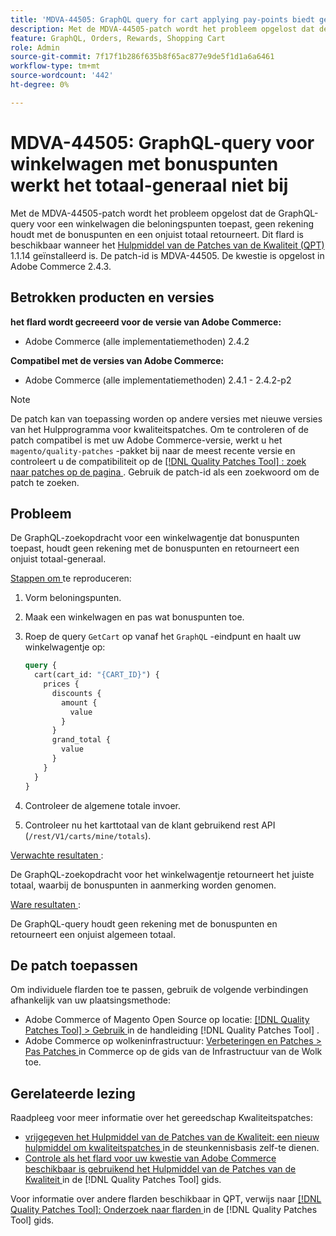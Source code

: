 ```yaml
---
title: 'MDVA-44505: GraphQL query for cart applying pay-points biedt geen update van het totaal-generaal'
description: Met de MDVA-44505-patch wordt het probleem opgelost dat de GraphQL-query voor een winkelwagen die beloningspunten toepast, geen rekening houdt met de bonuspunten en een onjuist totaal retourneert. Deze patch is beschikbaar wanneer [Quality Patches Tool (QPT)] (https://experienceleague.adobe.com/en/docs/commerce-knowledge-base/kb/announcements/commerce-announcements/magento-quality-patches-released-new-tool-to-self-serve-quality-patches) 1.1.14 is geïnstalleerd. De patch-id is MDVA-44505. De kwestie is opgelost in Adobe Commerce 2.4.3.
feature: GraphQL, Orders, Rewards, Shopping Cart
role: Admin
source-git-commit: 7f17f1b286f635b8f65ac877e9de5f1d1a6a6461
workflow-type: tm+mt
source-wordcount: '442'
ht-degree: 0%

---
```


# MDVA-44505: GraphQL-query voor winkelwagen met bonuspunten werkt het totaal-generaal niet bij

Met de MDVA-44505-patch wordt het probleem opgelost dat de GraphQL-query voor een winkelwagen die beloningspunten toepast, geen rekening houdt met de bonuspunten en een onjuist totaal retourneert. Dit flard is beschikbaar wanneer het [ Hulpmiddel van de Patches van de Kwaliteit (QPT) ](https://experienceleague.adobe.com/en/docs/commerce-knowledge-base/kb/announcements/commerce-announcements/magento-quality-patches-released-new-tool-to-self-serve-quality-patches) 1.1.14 geïnstalleerd is. De patch-id is MDVA-44505. De kwestie is opgelost in Adobe Commerce 2.4.3.

## Betrokken producten en versies

**het flard wordt gecreeerd voor de versie van Adobe Commerce:**

* Adobe Commerce (alle implementatiemethoden) 2.4.2

**Compatibel met de versies van Adobe Commerce:**

* Adobe Commerce (alle implementatiemethoden) 2.4.1 - 2.4.2-p2

>[!NOTE]
>
>De patch kan van toepassing worden op andere versies met nieuwe versies van het Hulpprogramma voor kwaliteitspatches. Om te controleren of de patch compatibel is met uw Adobe Commerce-versie, werkt u het `magento/quality-patches` -pakket bij naar de meest recente versie en controleert u de compatibiliteit op de [[!DNL Quality Patches Tool] : zoek naar patches op de pagina ](https://experienceleague.adobe.com/en/docs/commerce-knowledge-base/kb/announcements/commerce-announcements/magento-quality-patches-released-new-tool-to-self-serve-quality-patches) . Gebruik de patch-id als een zoekwoord om de patch te zoeken.

## Probleem

De GraphQL-zoekopdracht voor een winkelwagentje dat bonuspunten toepast, houdt geen rekening met de bonuspunten en retourneert een onjuist totaal-generaal.

<u> Stappen om </u> te reproduceren:

1. Vorm beloningspunten.
1. Maak een winkelwagen en pas wat bonuspunten toe.
1. Roep de query `GetCart` op vanaf het `GraphQL` -eindpunt en haalt uw winkelwagentje op:

   ```GraphQL
   query {
     cart(cart_id: "{CART_ID}") {
       prices {
         discounts {
           amount {
             value
           }
         }
         grand_total {
           value
         }
       }
     }
   }
   ```

1. Controleer de algemene totale invoer.
1. Controleer nu het karttotaal van de klant gebruikend rest API (`/rest/V1/carts/mine/totals`).

<u> Verwachte resultaten </u>:

De GraphQL-zoekopdracht voor het winkelwagentje retourneert het juiste totaal, waarbij de bonuspunten in aanmerking worden genomen.

<u> Ware resultaten </u>:

De GraphQL-query houdt geen rekening met de bonuspunten en retourneert een onjuist algemeen totaal.

## De patch toepassen

Om individuele flarden toe te passen, gebruik de volgende verbindingen afhankelijk van uw plaatsingsmethode:

* Adobe Commerce of Magento Open Source op locatie: [[!DNL Quality Patches Tool]  > Gebruik ](/help/tools/quality-patches-tool/usage.md) in de handleiding [!DNL Quality Patches Tool] .
* Adobe Commerce op wolkeninfrastructuur: [ Verbeteringen en Patches > Pas Patches ](https://experienceleague.adobe.com/docs/commerce-cloud-service/user-guide/develop/upgrade/apply-patches.html) in Commerce op de gids van de Infrastructuur van de Wolk toe.

## Gerelateerde lezing

Raadpleeg voor meer informatie over het gereedschap Kwaliteitspatches:

* [ vrijgegeven het Hulpmiddel van de Patches van de Kwaliteit: een nieuw hulpmiddel om kwaliteitspatches ](https://experienceleague.adobe.com/en/docs/commerce-knowledge-base/kb/announcements/commerce-announcements/magento-quality-patches-released-new-tool-to-self-serve-quality-patches) in de steunkennisbasis zelf-te dienen.
* [ Controle als het flard voor uw kwestie van Adobe Commerce beschikbaar is gebruikend het Hulpmiddel van de Patches van de Kwaliteit ](/help/tools/quality-patches-tool/patches-available-in-qpt/check-patch-for-magento-issue-with-magento-quality-patches.md) in de [!DNL Quality Patches Tool] gids.

Voor informatie over andere flarden beschikbaar in QPT, verwijs naar [[!DNL Quality Patches Tool]: Onderzoek naar flarden ](https://experienceleague.adobe.com/tools/commerce-quality-patches/index.html) in de [!DNL Quality Patches Tool] gids.
